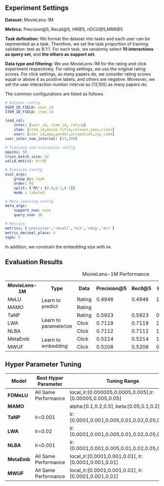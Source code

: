## Experiment Settings

**Dataset:** MovieLens-1M

**Metircs:** Precision@5, Recall@5, HR@5, nDCG@5,MRR@5

**Task defination:** We format the dataset into tasks and each user can be represented as a task. Therefore, we set the task proportion of training: validation: test as 8:1:1. For each task, we randomly select **10 interactions as query set**, and **the others as support set**.

**Data type and filtering:** We use MovieLens-1M for the rating and click experiment respectively. For rating settings, we use the original rating scores. For click settings, as many papers do, we consider rating scores equal or above 4 as positive labels, and others are negative. Moreover, we set the user interaction number interval as [13,100] as many papers do.

The common configurations are listed as follows.

```yaml
# Dataset config
USER_ID_FIELD: user_id
ITEM_ID_FIELD: item_id

load_col:
    inter: [user_id, item_id, rating]
    item: [item_id,movie_title,release_year,class]
    user: [user_id,age,gender,occupation,zip_code]
user_inter_num_interval: [13,100]

# Training and evaluation config
epochs: 50
train_batch_size: 32
valid_metric: mrr@5

# Evaluate config
eval_args:
    group_by: task
    order: RO
    split: {'RS': [0.8,0.1,0.1]}
    mode : labeled

# Meta learning config
meta_args:
    support_num: none
    query_num: 10

# Metrics
metrics: ['precision','recall','hit','ndcg','mrr']
metric_decimal_place: 4
topk: 5
```

In addition, we constrain the embedding size with `64`.

## Evaluation Results

<table>
  <caption>MovieLens-1M Performance</caption>
  <tr>
  	<th>MovieLens-1M</th>
    <th>Type</th>
    <th>Data</th>
    <th>Precision@5</th>
    <th>Recll@5</th>
    <th>HR@5</th>
    <th>nDCG@5</th>
    <th>MRR@5</th>
  </tr>
  <tr>
  	<td>MeLU</td>
    <td rowspan="2">Learn to predict</td>
    <td>Rating</td>
    <td>0.4946</td>
    <td>0.4946</td>
    <td>1.0000</td>
    <td>0.4899</td>
    <td>0.6904</td>
  </tr>
  <tr>
  	<td>MAMO</td>
    <td>Rating</td>
    <td></td>
    <td></td>
    <td></td>
    <td></td>
    <td></td>
  </tr>
  <tr>
  	<td>TaNP</td>
    <td rowspan="3">Learn to parameterize</td>
    <td>Rating</td>
    <td>0.5923</td>
    <td>0.5923</td>
    <td>0.9968</td>
    <td>0.6079</td>
    <td>0.8073</td>
  </tr>
  <tr>
  	<td>LWA</td>
    <td>Click</td>
    <td>0.7118</td>
    <td>0.7118</td>
    <td>1.0000</td>
    <td>0.7429</td>
    <td>0.8895</td>
  </tr>
  <tr>
  	<td>NLBA</td>
    <td>Click</td>
    <td>0.7112</td>
    <td>0.7112</td>
    <td>1.0000</td>
    <td>0.7423</td>
    <td>0.8895</td>
  </tr>
  <tr>
  	<td>MetaEmb</td>
    <td rowspan="2">Learn to embedding</td>
    <td>Click</td>
    <td>0.5214</td>
    <td>0.5214</td>
    <td>1.0000</td>
    <td>0.5243</td>
    <td>0.7203</td>
  </tr>
  <tr>
  	<td>MWUF</td>
    <td>Click</td>
    <td>0.5208</td>
    <td>0.5208</td>
    <td>0.9968</td>
    <td>0.5246</td>
    <td>0.7227</td>
  </tr>
</table>


## Hyper Parameter Tuning

| Model       | Best Hyper Parameter | Tuning Range                                             |
| ----------- | -------------------- | -------------------------------------------------------- |
| **FOMeLU**  | All Same Performance | local_lr:[0.000005,0.0005,0.005],lr:[0.00005,0.005,0.05] |
| **MAMO**    |                      | alpha:[0.1,0.2,0.5], beta:[0.05,0.1,0.2]                 |
| **TaNP**    | lr=0.001             | lr:[0.0001,0.001,0.005,0.01,0.02,0.05,0.1,0.2]           |
| **LWA**     | lr=0.02              | lr:[0.0001,0.001,0.005,0.01,0.02,0.05,0.1,0.2]           |
| **NLBA**    | lr=0.001             | lr:[0.0001,0.001,0.005,0.01,0.02,0.05,0.1,0.2]           |
| **MetaEmb** | All Same Performance | local_lr:[0.0001,0.001,0.01], lr:[0.0001,0.001,0.01]     |
| **MWUF**    | All Same Performance | local_lr:[0.0001,0.001,0.01], lr:[0.0001,0.001,0.01]     |